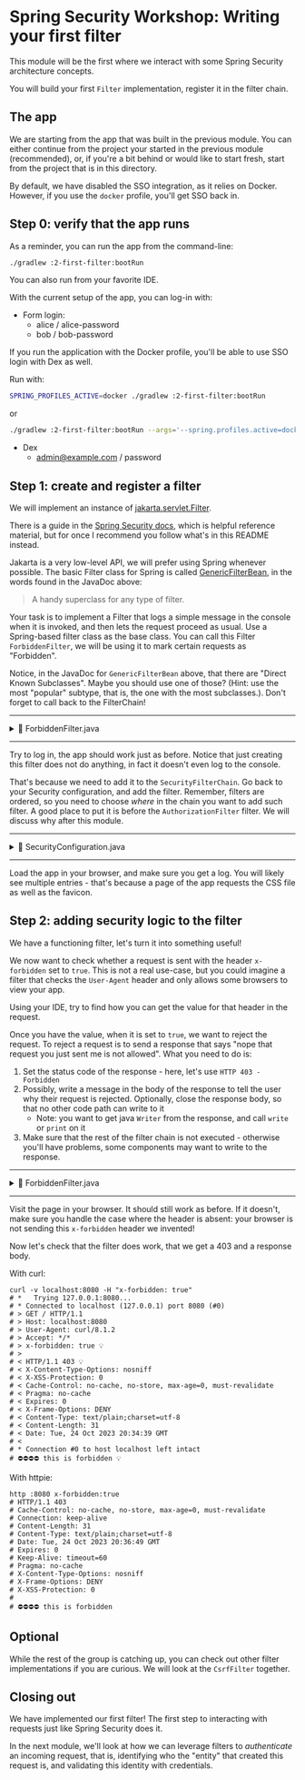 # Spring Security Workshop: Writing your first filter

This module will be the first where we interact with some Spring Security architecture concepts.

You will build your first `Filter` implementation, register it in the filter chain.

## The app

We are starting from the app that was built in the previous module. You can either continue from the
project your started in the previous module (recommended), or, if you're a bit behind or would like
to start fresh, start from the project that is in this directory.

By default, we have disabled the SSO integration, as it relies on Docker. However, if you use
the `docker` profile, you'll get SSO back in.

## Step 0: verify that the app runs

As a reminder, you can run the app from the command-line:

```bash
./gradlew :2-first-filter:bootRun
```

You can also run from your favorite IDE.

With the current setup of the app, you can log-in with:

- Form login:
  - alice / alice-password
  - bob / bob-password

If you run the application with the Docker profile, you'll be able to use SSO login with Dex as well.

Run with:

```bash
SPRING_PROFILES_ACTIVE=docker ./gradlew :2-first-filter:bootRun
```

or

```bash
./gradlew :2-first-filter:bootRun --args='--spring.profiles.active=docker'
```

- Dex
  - admin@example.com / password

## Step 1: create and register a filter

We will implement an instance of
[jakarta.servlet.Filter](https://jakarta.ee/specifications/platform/10/apidocs/jakarta/servlet/filter).

There is a guide in the
[Spring Security docs](https://docs.spring.io/spring-security/reference/servlet/architecture.html#adding-custom-filter),
which is helpful reference material, but for once I recommend you follow what's in this README
instead.

Jakarta is a very low-level API, we will prefer using Spring whenever possible. The basic Filter
class for Spring is called
[GenericFilterBean](https://docs.spring.io/spring-framework/docs/current/javadoc-api/org/springframework/web/filter/GenericFilterBean.html),
in the words found in the JavaDoc above:

> A handy superclass for any type of filter.

Your task is to implement a Filter that logs a simple message in the console when it is invoked, and
then lets the request proceed as usual. Use a Spring-based filter class as the base class. You can
call this Filter `ForbiddenFilter`, we will be using it to mark certain requests as "Forbidden".

Notice, in the JavaDoc for `GenericFilterBean` above, that there are "Direct Known Subclasses".
Maybe you should use one of those? (Hint: use the most "popular" subtype, that is, the one with the
most subclasses.). Don't forget to call back to the FilterChain!

---

<details>

<summary>📖 ForbiddenFilter.java</summary>

```java
public class ForbiddenFilter extends OncePerRequestFilter {

    @Override
    protected void doFilterInternal(
            HttpServletRequest request,
            HttpServletResponse response,
            FilterChain filterChain) throws ServletException, IOException {
        System.out.println("~~~~> 👋 Hello from ForbiddenFilter!");
        filterChain.doFilter(request, response);
    }

}
```

</details>

---

Try to log in, the app should work just as before. Notice that just creating this filter does not do
anything, in fact it doesn't even log to the console.

That's because we need to add it to the `SecurityFilterChain`. Go back to your Security
configuration, and add the filter. Remember, filters are ordered, so you need to choose _where_ in
the chain you want to add such filter. A good place to put it is before the `AuthorizationFilter`
filter. We will discuss why after this module.

---

<details>

<summary>📖 SecurityConfiguration.java</summary>

```java
@Configuration
@EnableWebSecurity
public class SecurityConfiguration {

    @Bean
    public SecurityFilterChain securityFilterChain(HttpSecurity http) throws Exception {
        return http
                // ...
                .addFilterBefore(new ForbiddenFilter(), AuthorizationFilter.class)
                .build();
    }

    // ...
}
```

</details>

---

Load the app in your browser, and make sure you get a log. You will likely see multiple entries -
that's because a page of the app requests the CSS file as well as the favicon.

## Step 2: adding security logic to the filter

We have a functioning filter, let's turn it into something useful!

We now want to check whether a request is sent with the header `x-forbidden` set to `true`. This is not a real use-case, 
but you could imagine a filter that checks the `User-Agent` header and only allows some browsers to view your app.

Using your IDE, try to find how you can get the value for that header in the request.

Once you have the value, when it is set to `true`, we want to reject the request. To reject
a request is to send a response that says "nope that request you just sent me is not allowed". What
you need to do is:

1. Set the status code of the response - here, let's use `HTTP 403 - Forbidden`
2. Possibly, write a message in the body of the response to tell the user why their request is
   rejected. Optionally, close the response body, so that no other code path can write to it
   - Note: you want to get java `Writer` from the response, and call `write` or `print` on it
3. Make sure that the rest of the filter chain is not executed - otherwise you'll have problems,
   some components may want to write to the response.

---

<details>

<summary>📖 ForbiddenFilter.java</summary>

```java
public class ForbiddenFilter extends OncePerRequestFilter {

    @Override
    protected void doFilterInternal(
            HttpServletRequest request,
            HttpServletResponse response,
            FilterChain filterChain) throws ServletException, IOException {
        if ("true".equalsIgnoreCase(request.getHeader("x-forbidden"))) {
            // These two lines are required to have emojis in your responses.
            // - Character encoding needs to be set before you write to the response.
            // - Content-Type is for browser-based interactions
            // YES EMOJIS ARE VERY IMPORTANT, THANK YOU VERY MUCH
            response.setCharacterEncoding(StandardCharset.UTF_8.name());
            response.setContentType("text/plain;charset=utf-8");

            response.setStatus(HttpStatus.FORBIDDEN.value());
            response.getWriter().write("⛔⛔⛔⛔️ this is forbidden");
            response.getWriter().close(); // optional

            // Absolutely make sure you don't call the rest of the filter chain!!
            return;
        }

        filterChain.doFilter(request, response);
    }

}
```

</details>

---

Visit the page in your browser. It should still work as before. If it doesn't, make sure you handle
the case where the header is absent: your browser is not sending this `x-forbidden` header we
invented!

Now let's check that the filter does work, that we get a 403 and a response body.

With curl:

```shell
curl -v localhost:8080 -H "x-forbidden: true"
# *   Trying 127.0.0.1:8080...
# * Connected to localhost (127.0.0.1) port 8080 (#0)
# > GET / HTTP/1.1
# > Host: localhost:8080
# > User-Agent: curl/8.1.2
# > Accept: */*
# > x-forbidden: true 💡
# >
# < HTTP/1.1 403 💡
# < X-Content-Type-Options: nosniff
# < X-XSS-Protection: 0
# < Cache-Control: no-cache, no-store, max-age=0, must-revalidate
# < Pragma: no-cache
# < Expires: 0
# < X-Frame-Options: DENY
# < Content-Type: text/plain;charset=utf-8
# < Content-Length: 31
# < Date: Tue, 24 Oct 2023 20:34:39 GMT
# <
# * Connection #0 to host localhost left intact
# ⛔⛔⛔⛔️ this is forbidden 💡
```

With httpie:

```shell
http :8080 x-forbidden:true
# HTTP/1.1 403
# Cache-Control: no-cache, no-store, max-age=0, must-revalidate
# Connection: keep-alive
# Content-Length: 31
# Content-Type: text/plain;charset=utf-8
# Date: Tue, 24 Oct 2023 20:36:49 GMT
# Expires: 0
# Keep-Alive: timeout=60
# Pragma: no-cache
# X-Content-Type-Options: nosniff
# X-Frame-Options: DENY
# X-XSS-Protection: 0
#
# ⛔⛔⛔⛔️ this is forbidden
```

## Optional

While the rest of the group is catching up, you can check out other filter implementations if you
are curious. We will look at the `CsrfFilter` together.

## Closing out

We have implemented our first filter! The first step to interacting with requests just like Spring
Security does it.

In the next module, we'll look at how we can leverage filters to _authenticate_ an incoming request,
that is, identifying who the "entity" that created this request is, and validating this identity
with credentials.
